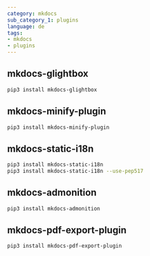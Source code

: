 ```yaml
---
category: mkdocs
sub_category_1: plugins
language: de
tags:
- mkdocs
- plugins
---
```


## mkdocs-glightbox

```bash
pip3 install mkdocs-glightbox
```

## mkdocs-minify-plugin

```bash
pip3 install mkdocs-minify-plugin
```

## mkdocs-static-i18n

```bash
pip3 install mkdocs-static-i18n
pip3 install mkdocs-static-i18n --use-pep517
```

## mkdocs-admonition

```bash
pip3 install mkdocs-admonition
```

## mkdocs-pdf-export-plugin

```bash
pip3 install mkdocs-pdf-export-plugin
```
